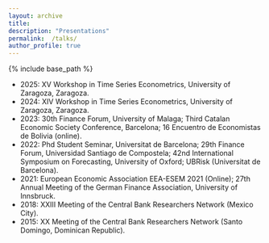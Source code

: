 ```yaml
---
layout: archive
title: 
description: "Presentations"
permalink:  /talks/
author_profile: true
---
```


{% include base_path %}
* 2025: XV Workshop in Time Series Econometrics, University of Zaragoza, Zaragoza.
* 2024: XIV Workshop in Time Series Econometrics, University of Zaragoza, Zaragoza.
* 2023: 30th Finance Forum, University of Malaga; Third Catalan Economic Society Conference, Barcelona; 16 Encuentro de Economistas de Bolivia (online).
* 2022: Phd Student Seminar, Universitat de Barcelona; 29th Finance Forum, Universidad Santiago de Compostela; 42nd International Symposium on Forecasting, University of Oxford; UBRisk (Universitat de Barcelona).
* 2021: European Economic Association EEA-ESEM 2021 (Online); 27th Annual Meeting of the German Finance Association, University of Innsbruck.
* 2018: XXIII Meeting of the Central Bank Researchers Network  (Mexico City).
* 2015: XX Meeting of the Central Bank Researchers Network (Santo Domingo, Dominican Republic).